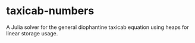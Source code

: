 # taxicab-numbers
A Julia solver for the general diophantine taxicab equation using heaps for linear storage usage.
